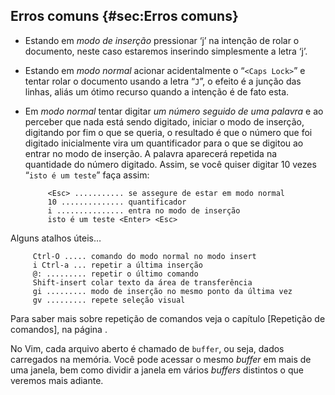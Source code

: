 Erros comuns {#sec:Erros comuns}
------------

-   Estando em <span>*<span>modo de inserção</span>*</span> pressionar
    ‘<span>j</span>’ na intenção de rolar o documento, neste caso
    estaremos inserindo simplesmente a letra ‘<span>j</span>’.

-   Estando em <span>*<span>modo normal</span>*</span> acionar
    acidentalmente o “`<Caps Lock>`” e tentar rolar o documento usando a
    letra “`J`”, o efeito é a junção das linhas, aliás um ótimo recurso
    quando a intenção é de fato esta.

-   Em <span>*<span>modo normal</span>*</span> tentar digitar
    <span>*<span>um número seguido de uma palavra</span>*</span> e ao
    perceber que nada está sendo digitado, iniciar o modo de inserção,
    digitando por fim o que se queria, o resultado é que o número que
    foi digitado inicialmente vira um quantificador para o que se
    digitou ao entrar no modo de inserção. A palavra aparecerá repetida
    na quantidade do número digitado. Assim, se você quiser digitar 10
    vezes “`isto é um teste`” faça assim:

             <Esc> ........... se assegure de estar em modo normal
             10 .............. quantificador
             i ............... entra no modo de inserção
             isto é um teste <Enter> <Esc>  

Alguns atalhos úteis…

         Ctrl-O ..... comando do modo normal no modo insert
         i Ctrl-a ... repetir a última inserção
         @: ......... repetir o último comando
         Shift-insert colar texto da área de transferência
         gi ......... modo de inserção no mesmo ponto da última vez
         gv ......... repete seleção visual

Para saber mais sobre repetição de comandos veja o capítulo [Repetição
de comandos], na página .

No Vim, cada arquivo aberto é chamado de `buffer`, ou seja, dados
carregados na memória. Você pode acessar o mesmo <span>*buffer*</span>
em mais de uma janela, bem como dividir a janela em vários
<span>*buffers*</span> distintos o que veremos mais adiante.


